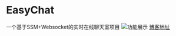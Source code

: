 # EasyChat
一个基于SSM+Websocket的实时在线聊天室项目
![功能展示](https://github.com/MccreeFei/EasyChat/tree/master/src/main/webapp/resources/image/ezchat.gif)
[博客地址](http://mccreefei.cn/215.html)
